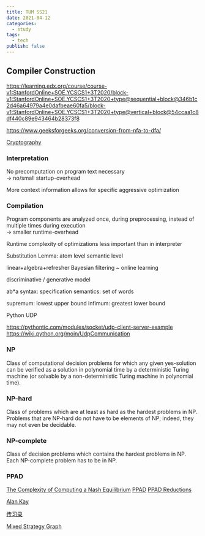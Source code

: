 ```yaml
---
title: TUM SS21
date: 2021-04-12
categories:
  - study
tags:
  - tech
publish: false
---
```


<!-- more -->

## Compiler Construction

https://learning.edx.org/course/course-v1:StanfordOnline+SOE.YCSCS1+3T2020/block-v1:StanfordOnline+SOE.YCSCS1+3T2020+type@sequential+block@346b1c2d46a64979a4e0dafbeae60fa5/block-v1:StanfordOnline+SOE.YCSCS1+3T2020+type@vertical+block@54ccaa1c8df440c89e943464b28373f8

https://www.geeksforgeeks.org/conversion-from-nfa-to-dfa/

[Cryptography](https://www.bilibili.com/video/BV1Ht411w7Re)

### Interpretation

No precomputation on program text necessary  
$\rightarrow$ no/small startup-overhead

More context information allows for specific aggressive optimization

### Compilation

Program components are analyzed once, during preprocessing, instead of multiple times during execution  
$\rightarrow$ smaller runtime-overhead

Runtime complexity of optimizations less important than in interpreter

Substitution Lemma:
atom level
semantic level

linear+algebra+refresher
Bayesian filtering ~ online learning

discriminative / generative model

ab\*a
syntax: specification
semantics: set of words

supremum: lowest upper bound
infimum: greatest lower bound

Python UDP

https://pythontic.com/modules/socket/udp-client-server-example
https://wiki.python.org/moin/UdpCommunication

### NP

Class of computational decision problems for which any given yes-solution can be verified as a solution in polynomial time by a deterministic Turing machine (or solvable by a non-deterministic Turing machine in polynomial time).

### NP-hard

Class of problems which are at least as hard as the hardest problems in NP. Problems that are NP-hard do not have to be elements of NP; indeed, they may not even be decidable.

### NP-complete

Class of decision problems which contains the hardest problems in NP. Each NP-complete problem has to be in NP.

### PPAD

[The Complexity of Computing a Nash Equilibrium](http://people.csail.mit.edu/costis/simplified.pdf)
[PPAD](https://youtu.be/TUbfCY_8Dzs)
[PPAD Reductions](https://youtu.be/Ih0cPR745fM)

[Alan Kay](https://medium.com/@yang140/computer-history-alan-kay-2-2-2706b3717d6b)

[传习录](https://youtu.be/d7-fB7hgboI)

[Mixed Strategy Graph](https://nordstromjf.github.io/IntroGameTheory/S_MixStratGraph.html)
